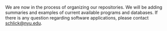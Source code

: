 We are now in the process of organizing our repositories. We will be adding summaries and examples of current available programs and databases. If there is any question regarding software applications, please contact schlick@nyu.edu.
